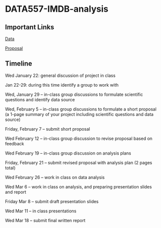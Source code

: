 # DATA557-IMDB-analysis

## Important Links
[Data](https://datasets.imdbws.com) 

[Proposal](https://docs.google.com/document/d/1WN3mksE9U5KUgyubxzR_UP_kka7vfzPaNG43zL52-fw/edit#)

## Timeline
Wed January 22: general discussion of project in class 

Jan 22-29: during this time identify a group to work with

Wed, January 29 –  in-class group discussions to formulate scientific questions and identify data source

Wed, February 5 – in-class group discussions to formulate a short proposal (a 1-page summary of your project including scientific questions and data source)

Friday, February 7 – submit short proposal

Wed February 12 – in-class group discussion to revise proposal based on feedback

Wed February 19 – in-class group discussion on analysis plans

Friday, February 21 – submit revised proposal with analysis plan (2 pages total)

Wed February 26 – work in class on data analysis

Wed Mar 6 – work in class on analysis, and preparing presentation slides and report

Friday Mar 8 – submit draft presentation slides

Wed Mar 11 – in class presentations

Wed Mar 18 – submit final written report 


